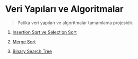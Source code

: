 # Veri Yapıları ve Algoritmalar

 > Patika veri yapıları ve algoritmalar tamamlama projesidir.



 1. [Insertion Sort ve Selection Sort](https://github.com/idrisbilgin/Veri-Yapilari-ve-Algoritmalar/blob/main/Insertion%20Sort%20ve%20Selection%20sort)
 
 2. [Merge Sort](https://github.com/idrisbilgin/Veri-Yapilari-ve-Algoritmalar/blob/main/Merge%20Sort)

 3. [Binary Search Tree](https://github.com/idrisbilgin/Veri-Yapilari-ve-Algoritmalar/blob/main/Binary%20Search%20Tree)